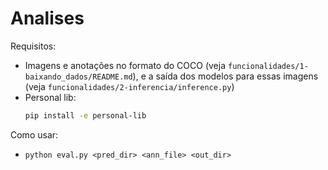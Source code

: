 
# Analises

Requisitos:
* Imagens e anotações no formato do COCO (veja `funcionalidades/1-baixando_dados/README.md`), e a saída dos modelos para essas imagens (veja `funcionalidades/2-inferencia/inference.py`)
* Personal lib:
	```bash
	pip install -e personal-lib
	```

Como usar:
* `python eval.py <pred_dir> <ann_file> <out_dir>`